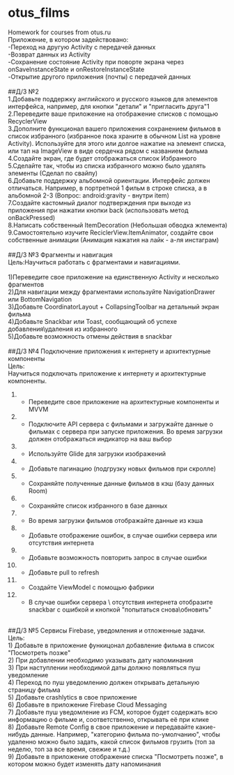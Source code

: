# otus_films
Homework for courses from otus.ru <br>
Приложение, в котором задействовано: <br>
-Переход на другую Activity с передачей данных <br>
-Возврат данных из Activity <br>
-Сохранение состояние Activity при поворте экрана через onSaveInstanceState и onRestoreInstanceState <br>
-Открытие другого приложения (почты) с передачей данных  <br>
<br>
##Д/З №2 <br>
1.Добавьте поддержку английского и русского языков для элементов интерфейса, например, для кнопки "детали" и "пригласить друга"1 <br>
2.Переведите ваше приложение на отображение списков с помощью RecyclerView <br>
3.Дополните функционал вашего приложения сохранением фильмов в список избранного (избранное пока храните в обычном List на уровне Activity).  Используйте для этого или долгое нажатие на элемент списка, или тап на ImageView в виде сердечка рядом с названием фильма <br>
4.Создайте экран, где будет отображаться список Избранного <br>
5.Сделайте так, чтобы из списка избранного можно было удалять элементы (Сделал по свайпу) <br>
6.Добавьте поддержку альбомной ориентации. Интерфейс должен отличаться. Например, в портретной 1 фильм в строке списка, а в альбомной 2-3 (Вопрос: android:gravity - внутри item) <br>
7.Создайте кастомный диалог подтверждения при выходе из приложения при нажатии кнопки back (использовать метод onBackPressed) <br>
8.Написать собственный ItemDecoration (Небольшая обводка жлемента) <br>
9.Самостоятельно изучите ReciclerView.ItemAnimator, создайте свои собственные анимации (Анимация нажатия на лайк - а-ля инстаграм) <br>
<br>
##Д/3 №3 Фрагменты и навигация <br>
Цель:Научиться работать с фрагментами и навигациями. <br>
<br>
1)Переведите свое приложение на единственную Activity и несколько фрагментов <br>
2)Для навигации между фрагментами используйте NavigationDrawer или BottomNavigation <br>
3)Добавьте CoordinatorLayout + CollapsingToolbar на детальный экран фильма <br>
4)Добавьте Snackbar или Toast, сообщающий об успехе добавления\удаления из избранного <br>
5)Добавьте возможность отмены действия в snackbar <br>
<br>
##Д/З №4 Подключение приложения к интернету и архитектурные компоненты <br>
Цель: <br>
Научиться подключать приложение к интернету и архитектурные компоненты.<br>
1) + Переведите свое приложение на архитектурные компоненты и MVVM <br>
2) + Подключите API сервера с фильмами и загружайте данные о фильмах с сервера при запуске приложения. Во время загрузки должен отображаться индикатор на ваш выбор <br>
3) + Используйте Glide для загрузки изображений <br>
4) + Добавьте пагинацию (подгрузку новых фильмов  при скролле) <br>
5) + Сохраняйте полученные данные фильмов в кэш (базу данных Room) <br>
6) + Сохраняйте список избранного в базе данных <br>
7) + Во время загрузки фильмов отображайте данные из кэша <br>
8) + Добавьте отображение ошибок, в случае ошибки сервера или отсутствия интернета <br>
9) + Добавьте возможность повторить запрос в случае ошибки <br>
10) + Добавьте pull to refresh <br>
11) + Создайте ViewModel с помощью фабрики <br>
12) + В случае ошибки сервера \ отсутствия интернета отобразите snackbar с ошибкой и кнопкой "попытаться снова\обновить"
<br>
##Д/З №5 Сервисы Firebase, уведомления и отложенные задачи. <br>
Цель: <br>
1) Добавьте в приложение функицонал добавление фильма в список "Посмотреть позже" <br>
2) При добавлении необходимо указывать дату напоминания <br>
3) При наступлении необходимой даты должно появляться пуш уведомление <br>
4) Переход по пуш уведомлению должен открывать детальную страницу фильма <br>
5) Добавьте crashlytics в свое приложение <br>
6) Добавьте в приложение Firebase Cloud Messaging <br>
7) Добавьте пуш уведомление из FCM, которое будет содержать всю информацию о фильме и, соответственно, открывать её при клике <br>
8) Добавьте Remote Config в свое приложение и передавайте какие-нибудь данные. Например, "категорию фильма по-умолчанию", чтобы удаленно можно было задать, какой список фильмов грузить (топ за неделю, топ за все время, свежие и т.д.) <br>
9) Добавьте в приложение отображение списка "Посмотреть позже", в котором можно будет изменять дату напоминания <br>